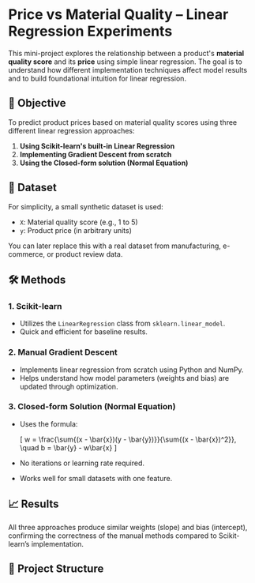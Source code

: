 # Price vs Material Quality – Linear Regression Experiments

This mini-project explores the relationship between a product's **material quality score** and its **price** using simple linear regression. The goal is to understand how different implementation techniques affect model results and to build foundational intuition for linear regression.

## 📌 Objective

To predict product prices based on material quality scores using three different linear regression approaches:
1. **Using Scikit-learn's built-in Linear Regression**
2. **Implementing Gradient Descent from scratch**
3. **Using the Closed-form solution (Normal Equation)**

## 🧠 Dataset

For simplicity, a small synthetic dataset is used:
- `X`: Material quality score (e.g., 1 to 5)
- `y`: Product price (in arbitrary units)

You can later replace this with a real dataset from manufacturing, e-commerce, or product review data.

## 🛠️ Methods

### 1. Scikit-learn
- Utilizes the `LinearRegression` class from `sklearn.linear_model`.
- Quick and efficient for baseline results.

### 2. Manual Gradient Descent
- Implements linear regression from scratch using Python and NumPy.
- Helps understand how model parameters (weights and bias) are updated through optimization.

### 3. Closed-form Solution (Normal Equation)
- Uses the formula:
  
  \[
  w = \frac{\sum{(x - \bar{x})(y - \bar{y})}}{\sum{(x - \bar{x})^2}}, \quad b = \bar{y} - w\bar{x}
  \]
  
- No iterations or learning rate required.
- Works well for small datasets with one feature.

## 📈 Results

All three approaches produce similar weights (slope) and bias (intercept), confirming the correctness of the manual methods compared to Scikit-learn’s implementation.

## 📂 Project Structure

